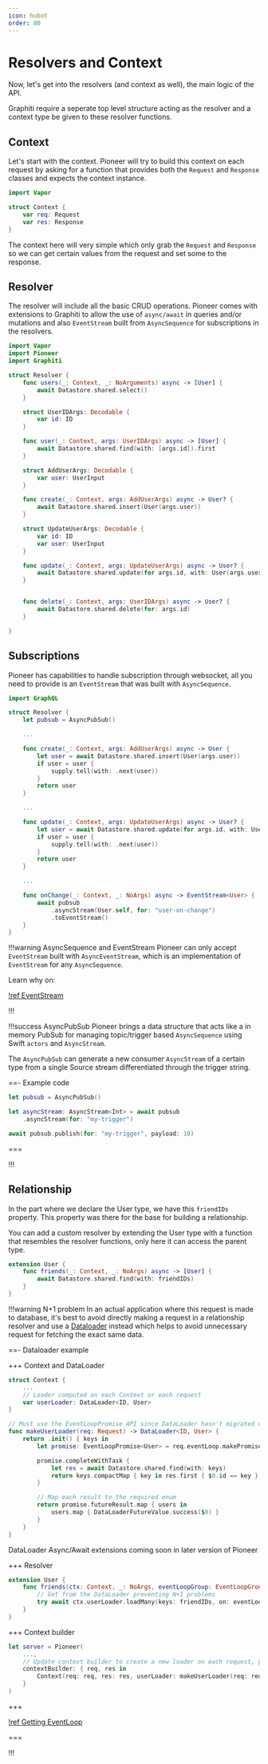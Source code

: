 ```yaml
---
icon: hubot
order: 80
---
```


# Resolvers and Context

Now, let's get into the resolvers (and context as well), the main logic of the API.

Graphiti require a seperate top level structure acting as the resolver and a context type be given to these resolver functions.

## Context

Let's start with the context. Pioneer will try to build this context on each request by asking for a function that provides both the `Request` and `Response` classes and expects the context instance.

```swift
import Vapor

struct Context {
    var req: Request
    var res: Response
}
```

The context here will very simple which only grab the `Request` and `Response` so we can get certain values from the request and set some to the response.

## Resolver

The resolver will include all the basic CRUD operations. Pioneer comes with extensions to Graphiti to allow the use of `async/await` in queries and/or mutations and also `EventStream` built from `AsyncSequence` for subscriptions in the resolvers.

```swift
import Vapor
import Pioneer
import Graphiti

struct Resolver {
    func users(_: Context, _: NoArguments) async -> [User] {
        await Datastore.shared.select()
    }

    struct UserIDArgs: Decodable {
        var id: ID
    }

    func user(_: Context, args: UserIDArgs) async -> [User] {
        await Datastore.shared.find(with: [args.id]).first
    }

    struct AddUserArgs: Decodable {
        var user: UserInput
    }

    func create(_: Context, args: AddUserArgs) async -> User? {
        await Datastore.shared.insert(User(args.user))
    }

    struct UpdateUserArgs: Decodable {
        var id: ID
        var user: UserInput
    }

    func update(_: Context, args: UpdateUserArgs) async -> User? {
        await Datastore.shared.update(for args.id, with: User(args.user))
    }


    func delete(_: Context, args: UserIDArgs) async -> User? {
        await Datastore.shared.delete(for: args.id)
    }

}
```

## Subscriptions

Pioneer has capabilities to handle subscription through websocket, all you need to provide is an `EventStream` that was built with `AsyncSequence`.

```swift
import GraphQL

struct Resolver {
    let pubsub = AsyncPubSub()

    ...

    func create(_: Context, args: AddUserArgs) async -> User {
        let user = await Datastore.shared.insert(User(args.user))
        if user = user {
            supply.tell(with: .next(user))
        }
        return user
    }

    ...

    func update(_: Context, args: UpdateUserArgs) async -> User? {
        let user = await Datastore.shared.update(for args.id, with: User(args.user))
        if user = user {
            supply.tell(with: .next(user))
        }
        return user
    }

    ...

    func onChange(_: Context, _: NoArgs) async -> EventStream<User> {
        await pubsub
            .asyncStream(User.self, for: "user-on-change")
            .toEventStream()
    }
}
```

!!!warning AsyncSequence and EventStream
Pioneer can only accept `EventStream` built with `AsyncEventStream`, which is an implementation of `EventStream` for any `AsyncSequence`.

Learn why on:

[!ref EventStream](/guides/features/async-event-stream)

!!!

!!!success AsyncPubSub
Pioneer brings a data structure that acts like a in memory PubSub for managing topic/trigger based `AsyncSequence` using Swift `actors` and `AsyncStream`.

The `AsyncPubSub` can generate a new consumer `AsyncStream` of a certain type from a single Source stream differentiated through the trigger string.

==- Example code

```swift
let pubsub = AsyncPubSub()

let asyncStream: AsyncStream<Int> = await pubsub
    .asyncStream(for: "my-trigger")

await pubsub.publish(for: "my-trigger", payload: 10)
```

===

!!!

## Relationship

In the part where we declare the User type, we have this `friendIDs` property. This property was there for the base for building a relationship.

You can add a custom resolver by extending the User type with a function that resembles the resolver functions, only here it can access the parent type.

```swift
extension User {
    func friends(_: Context, _: NoArgs) async -> [User] {
        await Datastore.shared.find(with: friendIDs)
    }
}
```

!!!warning N+1 problem
In an actual application where this request is made to database, it's best to avoid directly making a request in a relationship resolver and use a [Dataloader](https://github.com/GraphQLSwift/DataLoader) instead which helps to avoid unnecessary request for fetching the exact same data.

==- Dataloader example

+++ Context and DataLoader

```swift
struct Context {
    ...
    // Loader computed on each Context or each request
    var userLoader: DataLoader<ID, User>
}

// Must use the EventLoopPromise API since DataLoader hasn't migrated over to async/await and Pioneer hasn't added extensions
func makeUserLoader(req: Request) -> DataLoader<ID, User> {
    return .init() { keys in
        let promise: EventLoopPromise<User> = req.eventLoop.makePromise(of: User.self)

        promise.completeWithTask {
            let res = await Datastore.shared.find(with: keys)
            return keys.compactMap { key in res.first { $0.id == key } }
        }

        // Map each result to the required enum
        return promise.futureResult.map { users in
            users.map { DataLoaderFutureValue.success($0) }
        }
    }
}

```

DataLoader Async/Await extensions coming soon in later version of Pioneer

+++ Resolver

```swift
extension User {
    func friends(ctx: Context, _: NoArgs, eventLoopGroup: EventLoopGroup) async -> [User] {
        // Get from the DataLoader preventing N+1 problems
        try await ctx.userLoader.loadMany(keys: friendIDs, on: eventLoopGroup).get()
    }
}

```

+++ Context builder

```swift
let server = Pioneer(
    ...,
    // Update context builder to create a new loader on each request, preventing loader to invalidly use cache when not supposed to
    contextBuilder: { req, res in
        Context(req: req, res: res, userLoader: makeUserLoader(req: req))
    }
)

```

+++

[!ref Getting EventLoop](/guides/features/async-await/#getting-eventloop)

===

!!!

